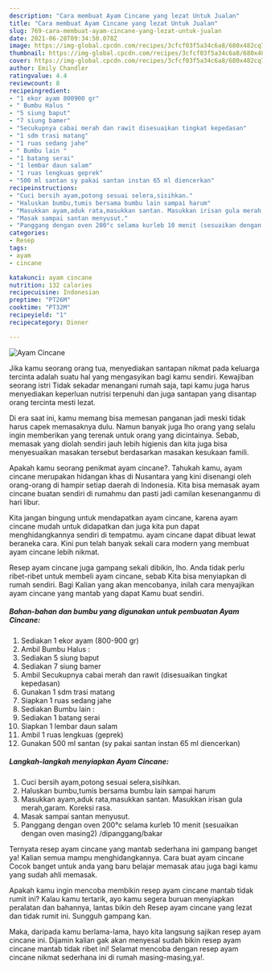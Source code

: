 ```yaml
---
description: "Cara membuat Ayam Cincane yang lezat Untuk Jualan"
title: "Cara membuat Ayam Cincane yang lezat Untuk Jualan"
slug: 769-cara-membuat-ayam-cincane-yang-lezat-untuk-jualan
date: 2021-06-28T09:34:50.078Z
image: https://img-global.cpcdn.com/recipes/3cfcf03f5a34c6a8/680x482cq70/ayam-cincane-foto-resep-utama.jpg
thumbnail: https://img-global.cpcdn.com/recipes/3cfcf03f5a34c6a8/680x482cq70/ayam-cincane-foto-resep-utama.jpg
cover: https://img-global.cpcdn.com/recipes/3cfcf03f5a34c6a8/680x482cq70/ayam-cincane-foto-resep-utama.jpg
author: Emily Chandler
ratingvalue: 4.4
reviewcount: 8
recipeingredient:
- "1 ekor ayam 800900 gr"
- " Bumbu Halus "
- "5 siung baput"
- "7 siung bamer"
- "Secukupnya cabai merah dan rawit disesuaikan tingkat kepedasan"
- "1 sdm trasi matang"
- "1 ruas sedang jahe"
- " Bumbu lain "
- "1 batang serai"
- "1 lembar daun salam"
- "1 ruas lengkuas geprek"
- "500 ml santan sy pakai santan instan 65 ml diencerkan"
recipeinstructions:
- "Cuci bersih ayam,potong sesuai selera,sisihkan."
- "Haluskan bumbu,tumis bersama bumbu lain sampai harum"
- "Masukkan ayam,aduk rata,masukkan santan. Masukkan irisan gula merah,garam. Koreksi rasa."
- "Masak sampai santan menyusut."
- "Panggang dengan oven 200°c selama kurleb 10 menit (sesuaikan dengan oven masing2) /dipanggang/bakar"
categories:
- Resep
tags:
- ayam
- cincane

katakunci: ayam cincane 
nutrition: 132 calories
recipecuisine: Indonesian
preptime: "PT26M"
cooktime: "PT32M"
recipeyield: "1"
recipecategory: Dinner

---
```



![Ayam Cincane](https://img-global.cpcdn.com/recipes/3cfcf03f5a34c6a8/680x482cq70/ayam-cincane-foto-resep-utama.jpg)

Jika kamu seorang orang tua, menyediakan santapan nikmat pada keluarga tercinta adalah suatu hal yang mengasyikan bagi kamu sendiri. Kewajiban seorang istri Tidak sekadar menangani rumah saja, tapi kamu juga harus menyediakan keperluan nutrisi terpenuhi dan juga santapan yang disantap orang tercinta mesti lezat.

Di era  saat ini, kamu memang bisa memesan panganan jadi meski tidak harus capek memasaknya dulu. Namun banyak juga lho orang yang selalu ingin memberikan yang terenak untuk orang yang dicintainya. Sebab, memasak yang diolah sendiri jauh lebih higienis dan kita juga bisa menyesuaikan masakan tersebut berdasarkan masakan kesukaan famili. 



Apakah kamu seorang penikmat ayam cincane?. Tahukah kamu, ayam cincane merupakan hidangan khas di Nusantara yang kini disenangi oleh orang-orang di hampir setiap daerah di Indonesia. Kita bisa memasak ayam cincane buatan sendiri di rumahmu dan pasti jadi camilan kesenanganmu di hari libur.

Kita jangan bingung untuk mendapatkan ayam cincane, karena ayam cincane mudah untuk didapatkan dan juga kita pun dapat menghidangkannya sendiri di tempatmu. ayam cincane dapat dibuat lewat beraneka cara. Kini pun telah banyak sekali cara modern yang membuat ayam cincane lebih nikmat.

Resep ayam cincane juga gampang sekali dibikin, lho. Anda tidak perlu ribet-ribet untuk membeli ayam cincane, sebab Kita bisa menyiapkan di rumah sendiri. Bagi Kalian yang akan mencobanya, inilah cara menyajikan ayam cincane yang mantab yang dapat Kamu buat sendiri.

<!--inarticleads1-->

##### Bahan-bahan dan bumbu yang digunakan untuk pembuatan Ayam Cincane:

1. Sediakan 1 ekor ayam (800-900 gr)
1. Ambil  Bumbu Halus :
1. Sediakan 5 siung baput
1. Sediakan 7 siung bamer
1. Ambil Secukupnya cabai merah dan rawit (disesuaikan tingkat kepedasan)
1. Gunakan 1 sdm trasi matang
1. Siapkan 1 ruas sedang jahe
1. Sediakan  Bumbu lain :
1. Sediakan 1 batang serai
1. Siapkan 1 lembar daun salam
1. Ambil 1 ruas lengkuas (geprek)
1. Gunakan 500 ml santan (sy pakai santan instan 65 ml diencerkan)




<!--inarticleads2-->

##### Langkah-langkah menyiapkan Ayam Cincane:

1. Cuci bersih ayam,potong sesuai selera,sisihkan.
1. Haluskan bumbu,tumis bersama bumbu lain sampai harum
1. Masukkan ayam,aduk rata,masukkan santan. Masukkan irisan gula merah,garam. Koreksi rasa.
1. Masak sampai santan menyusut.
1. Panggang dengan oven 200°c selama kurleb 10 menit (sesuaikan dengan oven masing2) /dipanggang/bakar




Ternyata resep ayam cincane yang mantab sederhana ini gampang banget ya! Kalian semua mampu menghidangkannya. Cara buat ayam cincane Cocok banget untuk anda yang baru belajar memasak atau juga bagi kamu yang sudah ahli memasak.

Apakah kamu ingin mencoba membikin resep ayam cincane mantab tidak rumit ini? Kalau kamu tertarik, ayo kamu segera buruan menyiapkan peralatan dan bahannya, lantas bikin deh Resep ayam cincane yang lezat dan tidak rumit ini. Sungguh gampang kan. 

Maka, daripada kamu berlama-lama, hayo kita langsung sajikan resep ayam cincane ini. Dijamin kalian gak akan menyesal sudah bikin resep ayam cincane mantab tidak ribet ini! Selamat mencoba dengan resep ayam cincane nikmat sederhana ini di rumah masing-masing,ya!.

